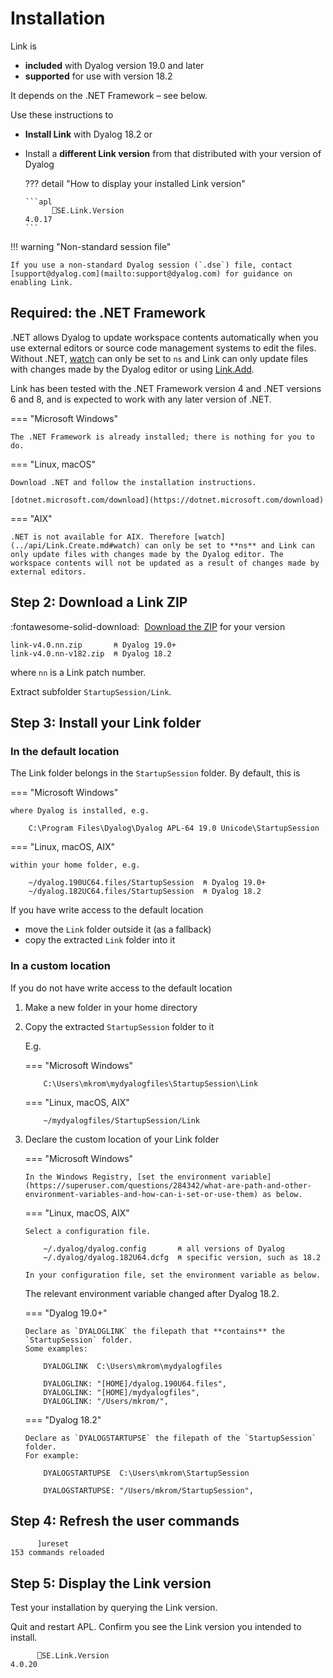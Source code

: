 # Installation

Link is 

-   **included** with Dyalog version 19.0 and later
-   **supported** for use with version 18.2

It depends on the .NET Framework – see below.

Use these instructions to 

-   **Install Link** with Dyalog 18.2 or

-   Install a **different Link version** from that distributed with your version of Dyalog

	??? detail "How to display your installed Link version"

		```apl
		      ⎕SE.Link.Version
		4.0.17       
		```

!!! warning "Non-standard session file"

	If you use a non-standard Dyalog session (`.dse`) file, contact [support@dyalog.com](mailto:support@dyalog.com) for guidance on enabling Link.


## Required: the .NET Framework

.NET allows Dyalog to update workspace contents automatically when you use external editors or source code management systems to edit the files. Without .NET, [watch](http://localhost:8000/Usage/api/Link.Create.md#watch) can only be set to `ns` and Link can only update files with changes made by the Dyalog editor or using [Link.Add](../API/Link.Add.md).

Link has been tested with the .NET Framework version 4 and .NET versions 6 and 8, and is expected to work with any later version of .NET.

=== "Microsoft Windows"

	The .NET Framework is already installed; there is nothing for you to do.

=== "Linux, macOS"

	Download .NET and follow the installation instructions.

	[dotnet.microsoft.com/download](https://dotnet.microsoft.com/download) 

=== "AIX"

	.NET is not available for AIX. Therefore [watch](../api/Link.Create.md#watch) can only be set to **ns** and Link can only update files with changes made by the Dyalog editor. The workspace contents will not be updated as a result of changes made by external editors.


## Step 2: Download a Link ZIP

:fontawesome-solid-download:&nbsp;
[Download the ZIP](https://github.com/Dyalog/link/releases) for your version

	link-v4.0.nn.zip       ⍝ Dyalog 19.0+
	link-v4.0.nn-v182.zip  ⍝ Dyalog 18.2

where `nn` is a Link patch number.

Extract subfolder `StartupSession/Link`.


## Step 3: Install your Link folder

### In the default location

The Link folder belongs in the `StartupSession` folder.
By default, this is

=== "Microsoft Windows"

	where Dyalog is installed, e.g.

		C:\Program Files\Dyalog\Dyalog APL-64 19.0 Unicode\StartupSession

=== "Linux, macOS, AIX"

	within your home folder, e.g.

		~/dyalog.190UC64.files/StartupSession  ⍝ Dyalog 19.0+
		~/dyalog.182UC64.files/StartupSession  ⍝ Dyalog 18.2

If you have write access to the default location

-   move the `Link` folder outside it (as a fallback)
-   copy the extracted `Link` folder into it

### In a custom location

If you do not have write access to the default location

1.  Make a new folder in your home directory
1.  Copy the extracted `StartupSession` folder to it

	E.g.

	=== "Microsoft Windows"

			C:\Users\mkrom\mydyalogfiles\StartupSession\Link

	=== "Linux, macOS, AIX"

			~/mydyalogfiles/StartupSession/Link

1.  Declare the custom location of your Link folder

	=== "Microsoft Windows"

		In the Windows Registry, [set the environment variable](https://superuser.com/questions/284342/what-are-path-and-other-environment-variables-and-how-can-i-set-or-use-them) as below.

	=== "Linux, macOS, AIX"

		Select a configuration file. 

			~/.dyalog/dyalog.config       ⍝ all versions of Dyalog
			~/.dyalog/dyalog.182U64.dcfg  ⍝ specific version, such as 18.2

		In your configuration file, set the environment variable as below.

	The relevant environment variable changed after Dyalog 18.2.

	=== "Dyalog 19.0+"

		Declare as `DYALOGLINK` the filepath that **contains** the `StartupSession` folder.
		Some examples:

			DYALOGLINK  C:\Users\mkrom\mydyalogfiles

			DYALOGLINK: "[HOME]/dyalog.190U64.files",
			DYALOGLINK: "[HOME]/mydyalogfiles",
			DYALOGLINK: "/Users/mkrom/",

	=== "Dyalog 18.2"

		Declare as `DYALOGSTARTUPSE` the filepath of the `StartupSession` folder.
		For example:

			DYALOGSTARTUPSE  C:\Users\mkrom\StartupSession

			DYALOGSTARTUPSE: "/Users/mkrom/StartupSession",

## Step 4: Refresh the user commands

```apl
      ]ureset
153 commands reloaded
```

## Step 5: Display the Link version

Test your installation by querying the Link version.

Quit and restart APL.
Confirm you see the Link version you intended to install.

```apl
      ⎕SE.Link.Version
4.0.20
```

